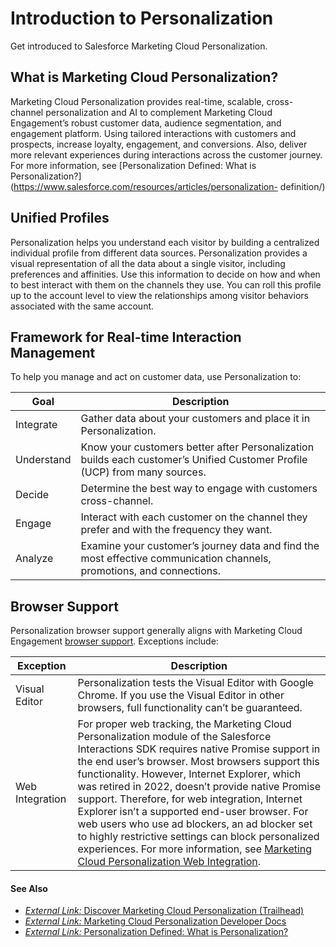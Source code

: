 

# Introduction to Personalization

Get introduced to Salesforce Marketing Cloud Personalization.

## What is Marketing Cloud Personalization?

Marketing Cloud Personalization provides real-time, scalable, cross-channel
personalization and AI to complement Marketing Cloud Engagement’s robust
customer data, audience segmentation, and engagement platform. Using tailored
interactions with customers and prospects, increase loyalty, engagement, and
conversions. Also, deliver more relevant experiences during interactions
across the customer journey. For more information, see [Personalization
Defined: What is
Personalization?](https://www.salesforce.com/resources/articles/personalization-
definition/)

## Unified Profiles

Personalization helps you understand each visitor by building a centralized
individual profile from different data sources. Personalization provides a
visual representation of all the data about a single visitor, including
preferences and affinities. Use this information to decide on how and when to
best interact with them on the channels they use. You can roll this profile up
to the account level to view the relationships among visitor behaviors
associated with the same account.

## Framework for Real-time Interaction Management

To help you manage and act on customer data, use Personalization to:

Goal | Description  
---|---  
Integrate | Gather data about your customers and place it in Personalization.  
Understand | Know your customers better after Personalization builds each customer’s Unified Customer Profile (UCP) from many sources.  
Decide | Determine the best way to engage with customers cross-channel.  
Engage | Interact with each customer on the channel they prefer and with the frequency they want.  
Analyze | Examine your customer’s journey data and find the most effective communication channels, promotions, and connections.  
  
## Browser Support

Personalization browser support generally aligns with Marketing Cloud
Engagement [browser
support](https://help.salesforce.com/s/articleView?id=sf.mc_overview_graded_browser_support.htm&language=en_US&type=5).
Exceptions include:

Exception | Description  
---|---  
Visual Editor | Personalization tests the Visual Editor with Google Chrome. If you use the Visual Editor in other browsers, full functionality can’t be guaranteed.  
Web Integration | For proper web tracking, the Marketing Cloud Personalization module of the Salesforce Interactions SDK requires native Promise support in the end user’s browser. Most browsers support this functionality. However, Internet Explorer, which was retired in 2022, doesn’t provide native Promise support. Therefore, for web integration, Internet Explorer isn’t a supported end-user browser. For web users who use ad blockers, an ad blocker set to highly restrictive settings can block personalized experiences. For more information, see [Marketing Cloud Personalization Web Integration](https://developer.salesforce.com/docs/marketing/personalization/guide/web-integration.html).  
  
#### See Also

  * [ _External Link:_ Discover Marketing Cloud Personalization (Trailhead)](https://trailhead.salesforce.com/en/content/learn/trails/discover-interaction-studio)
  * [_External Link:_ Marketing Cloud Personalization Developer Docs](https://developer.salesforce.com/docs/marketing/personalization/overview)
  * [ _External Link:_ Personalization Defined: What is Personalization?](https://www.salesforce.com/resources/articles/personalization-definition/)

